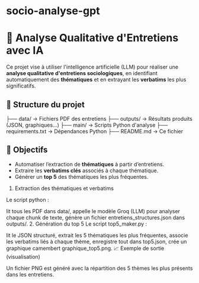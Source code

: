 # socio-analyse-gpt

# 🧠 Analyse Qualitative d'Entretiens avec IA

Ce projet vise à utiliser l'intelligence artificielle (LLM) pour réaliser une **analyse qualitative d'entretiens sociologiques**, en identifiant automatiquement des **thématiques** et en extrayant les **verbatims** les plus significatifs.

## 📁 Structure du projet

├── data/ → Fichiers PDF des entretiens
├── outputs/ → Résultats produits (JSON, graphiques…)
├── main/ → Scripts Python d'analyse
├── requirements.txt → Dépendances Python
├── README.md → Ce fichier


## 📌 Objectifs

- Automatiser l’extraction de **thématiques** à partir d’entretiens.
- Extraire les **verbatims clés** associés à chaque thématique.
- Générer un **top 5** des thématiques les plus fréquentes.

1. Extraction des thématiques et verbatims

Le script python :

lit tous les PDF dans data/,
appelle le modèle Groq (LLM) pour analyser chaque chunk de texte,
génère un fichier entretiens_structures.json dans outputs/.
2. Génération du top 5
Le script top5_maker.py :

lit le JSON structuré,
extrait les 5 thématiques les plus fréquentes,
associe les verbatims liés à chaque thème,
enregistre tout dans top5.json,
crée un graphique camembert graphique_top5.png.
📈 Exemple de sortie (visualisation)

Un fichier PNG est généré avec la répartition des 5 thèmes les plus présents dans les entretiens.

